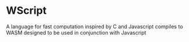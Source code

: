 # WScript
A language for fast computation inspired by C and Javascript compiles to WASM designed to be used in conjunction with Javascript
